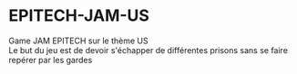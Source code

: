 # EPITECH-JAM-US
Game JAM EPITECH sur le thème US  
Le but du jeu est de devoir s'échapper de différentes prisons sans se faire repérer par les gardes

